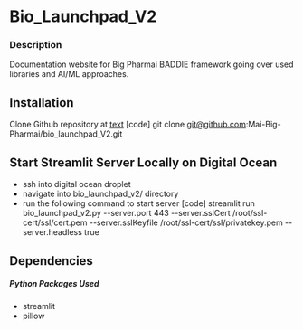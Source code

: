 # Bio_Launchpad_V2

### Description
Documentation website for Big Pharmai BADDIE framework going over used libraries and AI/ML approaches.

## Installation
Clone Github repository at [text](https://github.com/Mai-Big-Pharmai/bio_launchpad_V2)
[code] git clone git@github.com:Mai-Big-Pharmai/bio_launchpad_V2.git

## Start Streamlit Server Locally on Digital Ocean
 - ssh into digital ocean droplet
 - navigate into bio_launchpad_v2/ directory
 - run the following command to start server
    [code] streamlit run bio_launchpad_v2.py --server.port 443 --server.sslCert /root/ssl-cert/ssl/cert.pem --server.sslKeyfile /root/ssl-cert/ssl/privatekey.pem --server.headless true

## Dependencies
##### Python Packages Used
 - streamlit
 - pillow